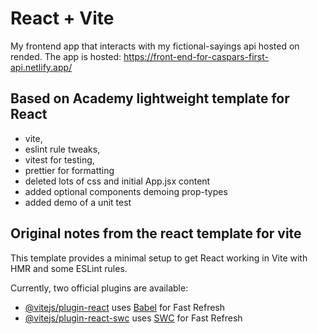 # React + Vite

My frontend app that interacts with my fictional-sayings api hosted on rended. The app is hosted: https://front-end-for-caspars-first-api.netlify.app/

## Based on Academy lightweight template for React

-   vite,
-   eslint rule tweaks,
-   vitest for testing,
-   prettier for formatting
-   deleted lots of css and initial App.jsx content
-   added optional components demoing prop-types
-   added demo of a unit test

## Original notes from the react template for vite

This template provides a minimal setup to get React working in Vite with HMR and some ESLint rules.

Currently, two official plugins are available:

-   [@vitejs/plugin-react](https://github.com/vitejs/vite-plugin-react/blob/main/packages/plugin-react/README.md) uses [Babel](https://babeljs.io/) for Fast Refresh
-   [@vitejs/plugin-react-swc](https://github.com/vitejs/vite-plugin-react-swc) uses [SWC](https://swc.rs/) for Fast Refresh
